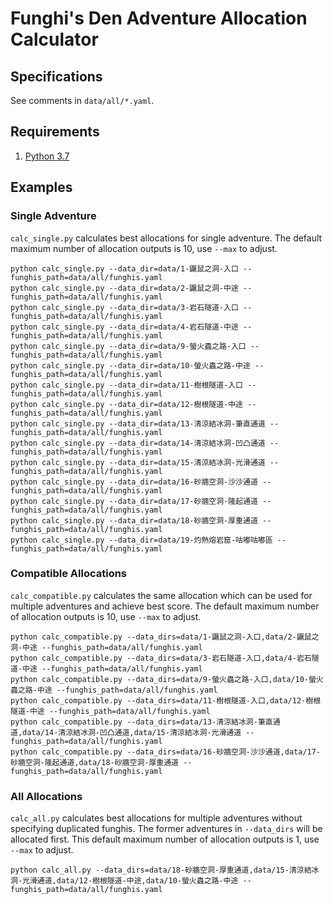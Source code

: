 # Funghi's Den Adventure Allocation Calculator

## Specifications

See comments in `data/all/*.yaml`.

## Requirements

1. [Python 3.7](https://www.anaconda.com/download/)

## Examples

### Single Adventure

`calc_single.py` calculates best allocations for single adventure. The default maximum number of allocation outputs is 10, use `--max` to adjust.

```shell
python calc_single.py --data_dir=data/1-鼴鼠之洞-入口 --funghis_path=data/all/funghis.yaml
python calc_single.py --data_dir=data/2-鼴鼠之洞-中途 --funghis_path=data/all/funghis.yaml
python calc_single.py --data_dir=data/3-岩石隧道-入口 --funghis_path=data/all/funghis.yaml
python calc_single.py --data_dir=data/4-岩石隧道-中途 --funghis_path=data/all/funghis.yaml
python calc_single.py --data_dir=data/9-螢火蟲之路-入口 --funghis_path=data/all/funghis.yaml
python calc_single.py --data_dir=data/10-螢火蟲之路-中途 --funghis_path=data/all/funghis.yaml
python calc_single.py --data_dir=data/11-樹根隧道-入口 --funghis_path=data/all/funghis.yaml
python calc_single.py --data_dir=data/12-樹根隧道-中途 --funghis_path=data/all/funghis.yaml
python calc_single.py --data_dir=data/13-清涼結冰洞-筆直通道 --funghis_path=data/all/funghis.yaml
python calc_single.py --data_dir=data/14-清涼結冰洞-凹凸通道 --funghis_path=data/all/funghis.yaml
python calc_single.py --data_dir=data/15-清涼結冰洞-光滑通道 --funghis_path=data/all/funghis.yaml
python calc_single.py --data_dir=data/16-砂牆空洞-沙沙通道 --funghis_path=data/all/funghis.yaml
python calc_single.py --data_dir=data/17-砂牆空洞-隆起通道 --funghis_path=data/all/funghis.yaml
python calc_single.py --data_dir=data/18-砂牆空洞-厚重通道 --funghis_path=data/all/funghis.yaml
python calc_single.py --data_dir=data/19-灼熱熔岩窟-咕嘟咕嘟區 --funghis_path=data/all/funghis.yaml
```

### Compatible Allocations

`calc_compatible.py` calculates the same allocation which can be used for multiple adventures and achieve best score. The default maximum number of allocation outputs is 10, use `--max` to adjust.

```shell
python calc_compatible.py --data_dirs=data/1-鼴鼠之洞-入口,data/2-鼴鼠之洞-中途 --funghis_path=data/all/funghis.yaml
python calc_compatible.py --data_dirs=data/3-岩石隧道-入口,data/4-岩石隧道-中途 --funghis_path=data/all/funghis.yaml
python calc_compatible.py --data_dirs=data/9-螢火蟲之路-入口,data/10-螢火蟲之路-中途 --funghis_path=data/all/funghis.yaml
python calc_compatible.py --data_dirs=data/11-樹根隧道-入口,data/12-樹根隧道-中途 --funghis_path=data/all/funghis.yaml
python calc_compatible.py --data_dirs=data/13-清涼結冰洞-筆直通道,data/14-清涼結冰洞-凹凸通道,data/15-清涼結冰洞-光滑通道 --funghis_path=data/all/funghis.yaml
python calc_compatible.py --data_dirs=data/16-砂牆空洞-沙沙通道,data/17-砂牆空洞-隆起通道,data/18-砂牆空洞-厚重通道 --funghis_path=data/all/funghis.yaml
```

### All Allocations

`calc_all.py` calculates best allocations for multiple adventures without specifying duplicated funghis. The former adventures in `--data_dirs` will be allocated first. This default maximum number of allocation outputs is 1, use `--max` to adjust.

```shell
python calc_all.py --data_dirs=data/18-砂牆空洞-厚重通道,data/15-清涼結冰洞-光滑通道,data/12-樹根隧道-中途,data/10-螢火蟲之路-中途 --funghis_path=data/all/funghis.yaml
```
